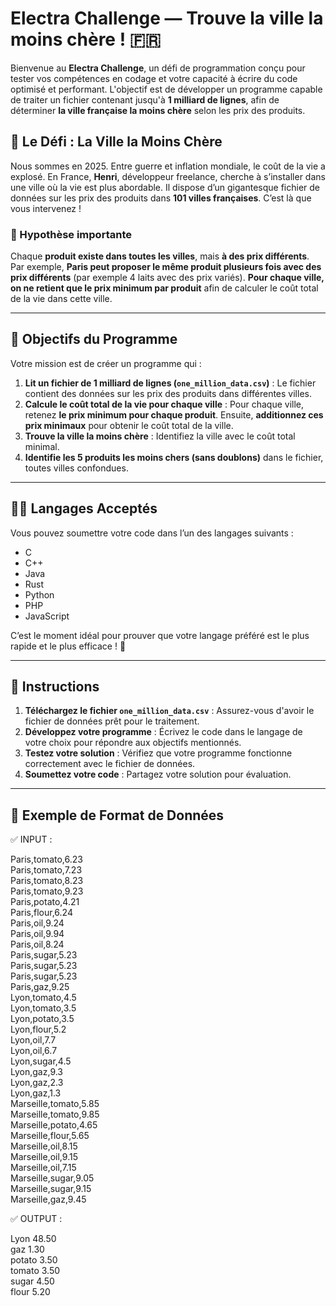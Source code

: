 # Electra Challenge — Trouve la ville la moins chère ! 🇫🇷

Bienvenue au **Electra Challenge**, un défi de programmation conçu pour tester vos compétences en codage et votre capacité à écrire du code optimisé et performant. L'objectif est de développer un programme capable de traiter un fichier contenant jusqu'à **1 milliard de lignes**, afin de déterminer **la ville française la moins chère** selon les prix des produits.

## 🧠 Le Défi : La Ville la Moins Chère

Nous sommes en 2025. Entre guerre et inflation mondiale, le coût de la vie a explosé. En France, **Henri**, développeur freelance, cherche à s’installer dans une ville où la vie est plus abordable. Il dispose d’un gigantesque fichier de données sur les prix des produits dans **101 villes françaises**. C’est là que vous intervenez !

### 🧾 Hypothèse importante

Chaque **produit existe dans toutes les villes**, mais **à des prix différents**. Par exemple, **Paris peut proposer le même produit plusieurs fois avec des prix différents** (par exemple 4 laits avec des prix variés). **Pour chaque ville, on ne retient que le prix minimum par produit** afin de calculer le coût total de la vie dans cette ville.

---

## 🎯 Objectifs du Programme

Votre mission est de créer un programme qui :

1. **Lit un fichier de 1 milliard de lignes (`one_million_data.csv`)** : Le fichier contient des données sur les prix des produits dans différentes villes.
2. **Calcule le coût total de la vie pour chaque ville** : Pour chaque ville, retenez **le prix minimum pour chaque produit**. Ensuite, **additionnez ces prix minimaux** pour obtenir le coût total de la ville.
3. **Trouve la ville la moins chère** : Identifiez la ville avec le coût total minimal.
4. **Identifie les 5 produits les moins chers (sans doublons)** dans le fichier, toutes villes confondues.

---

## 👨‍💻 Langages Acceptés

Vous pouvez soumettre votre code dans l’un des langages suivants :
- C
- C++
- Java
- Rust
- Python
- PHP
- JavaScript

C’est le moment idéal pour prouver que votre langage préféré est le plus rapide et le plus efficace ! 💪

---

## 🧪 Instructions

1. **Téléchargez le fichier `one_million_data.csv`** : Assurez-vous d'avoir le fichier de données prêt pour le traitement.
2. **Développez votre programme** : Écrivez le code dans le langage de votre choix pour répondre aux objectifs mentionnés.
3. **Testez votre solution** : Vérifiez que votre programme fonctionne correctement avec le fichier de données.
4. **Soumettez votre code** : Partagez votre solution pour évaluation.

---

## 📁 Exemple de Format de Données

✅ INPUT :

Paris,tomato,6.23  
Paris,tomato,7.23  
Paris,tomato,8.23  
Paris,tomato,9.23  
Paris,potato,4.21  
Paris,flour,6.24  
Paris,oil,9.24  
Paris,oil,9.94  
Paris,oil,8.24  
Paris,sugar,5.23  
Paris,sugar,5.23  
Paris,sugar,5.23  
Paris,gaz,9.25  
Lyon,tomato,4.5  
Lyon,tomato,3.5  
Lyon,potato,3.5  
Lyon,flour,5.2  
Lyon,oil,7.7  
Lyon,oil,6.7  
Lyon,sugar,4.5  
Lyon,gaz,9.3  
Lyon,gaz,2.3  
Lyon,gaz,1.3  
Marseille,tomato,5.85  
Marseille,tomato,9.85  
Marseille,potato,4.65  
Marseille,flour,5.65  
Marseille,oil,8.15  
Marseille,oil,9.15  
Marseille,oil,7.15  
Marseille,sugar,9.05  
Marseille,sugar,9.15  
Marseille,gaz,9.45  

✅ OUTPUT :

Lyon 48.50  
gaz 1.30  
potato 3.50  
tomato 3.50  
sugar 4.50  
flour 5.20  
